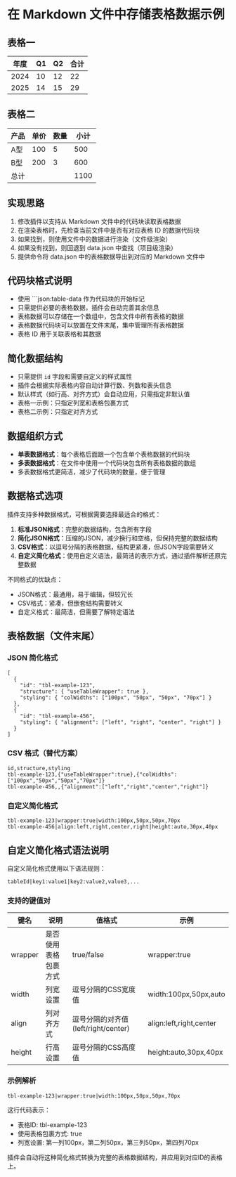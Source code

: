 # 在 Markdown 文件中存储表格数据示例

## 表格一



<!-- table-id: tbl-20250824-9xel3vux -->

| 年度   | Q1  | Q2  | 合计  |
| ---- | --- | --- | --- |
| 2024 | 10  | 12  | 22  |
| 2025 | 14  | 15  | 29  |

<!-- table-id: tbl-20250824-9xel3vux -->

## 表格二



<!-- table-id: tbl-20250824-3hq1orzk -->

| 产品  | 单价  | 数量  | 小计   |
| --- | --- | --- | ---- |
| A型  | 100 | 5   | 500  |
| B型  | 200 | 3   | 600  |
| 总计  |     |     | 1100 |

<!-- table-id: tbl-20250824-3hq1orzk -->

## 实现思路

1. 修改插件以支持从 Markdown 文件中的代码块读取表格数据
2. 在渲染表格时，先检查当前文件中是否有对应表格 ID 的数据代码块
3. 如果找到，则使用文件中的数据进行渲染（文件级渲染）
4. 如果没有找到，则回退到 data.json 中查找（项目级渲染）
5. 提供命令将 data.json 中的表格数据导出到对应的 Markdown 文件中

## 代码块格式说明

- 使用 ```json:table-data 作为代码块的开始标记
- 只需提供必要的表格数据，插件会自动完善其余信息
- 表格数据可以存储在一个数组中，包含文件中所有表格的数据
- 表格数据代码块可以放置在文件末尾，集中管理所有表格数据
- 表格 ID 用于关联表格和其数据

## 简化数据结构

- 只需提供 `id` 字段和需要自定义的样式属性
- 插件会根据实际表格内容自动计算行数、列数和表头信息
- 默认样式（如行高、对齐方式）会自动应用，只需指定非默认值
- 表格一示例：只指定列宽和表格包裹方式
- 表格二示例：只指定对齐方式

## 数据组织方式

- **单表数据格式**：每个表格后面跟一个包含单个表格数据的代码块
- **多表数据格式**：在文件中使用一个代码块包含所有表格数据的数组
- 多表数据格式更简洁，减少了代码块的数量，便于管理

## 数据格式选项

插件支持多种数据格式，可根据需要选择最适合的格式：

1. **标准JSON格式**：完整的数据结构，包含所有字段
2. **简化JSON格式**：压缩的JSON，减少换行和空格，但保持完整的数据结构
3. **CSV格式**：以逗号分隔的表格数据，结构更紧凑，但JSON字段需要转义
4. **自定义简化格式**：使用自定义语法，最简洁的表示方式，通过插件解析还原完整数据

不同格式的优缺点：
- JSON格式：最通用，易于编辑，但较冗长
- CSV格式：紧凑，但嵌套结构需要转义
- 自定义格式：最简洁，但需要了解特定语法

## 表格数据（文件末尾）

### JSON 简化格式

```json:table-data
[
  {
    "id": "tbl-example-123",
    "structure": { "useTableWrapper": true },
    "styling": { "colWidths": ["100px", "50px", "50px", "70px"] }
  },
  {
    "id": "tbl-example-456",
    "styling": { "alignment": ["left", "right", "center", "right"] }
  }
]
```

### CSV 格式（替代方案）

```csv:table-data
id,structure,styling
tbl-example-123,{"useTableWrapper":true},{"colWidths":["100px","50px","50px","70px"]}
tbl-example-456,,{"alignment":["left","right","center","right"]}
```

### 自定义简化格式

```table-data
tbl-example-123|wrapper:true|width:100px,50px,50px,70px
tbl-example-456|align:left,right,center,right|height:auto,30px,40px
```

## 自定义简化格式语法说明

自定义简化格式使用以下语法规则：

```
tableId|key1:value1|key2:value2,value3,...
```

### 支持的键值对

| 键名 | 说明 | 值格式 | 示例 |
| ---- | ---- | ------ | ---- |
| wrapper | 是否使用表格包裹方式 | true/false | wrapper:true |
| width | 列宽设置 | 逗号分隔的CSS宽度值 | width:100px,50px,auto |
| align | 列对齐方式 | 逗号分隔的对齐值(left/right/center) | align:left,right,center |
| height | 行高设置 | 逗号分隔的CSS高度值 | height:auto,30px,40px |

### 示例解析

```
tbl-example-123|wrapper:true|width:100px,50px,50px,70px
```

这行代码表示：
- 表格ID: tbl-example-123
- 使用表格包裹方式: true
- 列宽设置: 第一列100px，第二列50px，第三列50px，第四列70px

插件会自动将这种简化格式转换为完整的表格数据结构，并应用到对应ID的表格上。